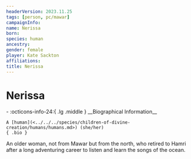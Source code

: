 ```yaml
---
headerVersion: 2023.11.25
tags: [person, pc/mawar]
campaignInfo:
name: Nerissa
born:
species: human
ancestry:
gender: female
player: Kate Sackton
affiliations:
title: Nerissa
---
```

# Nerissa
<div class="grid cards ext-narrow-margin ext-one-column" markdown>
- :octicons-info-24:{ .lg .middle } __Biographical Information__

    A [human](<../../../species/children-of-divine-creation/humans/humans.md>) (she/her)  
    { .bio }

</div>


An older woman, not from Mawar but from the north, who retired to Hamri after a long adventuring career to listen and learn the songs of the ocean.